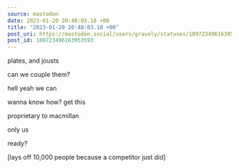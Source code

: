```yaml
---
source: mastodon
date: 2023-01-20 20:48:03.18 +00
title: "2023-01-20 20:48:03.18 +00"
post_uri: https://mastodon.social/users/gravely/statuses/109723496163953593
post_id: 109723496163953593
---
```

plates, and jousts

can we couple them?

hell yeah we can

wanna know how? get this

proprietary to macmillan

only us

ready?

[lays off 10,000 people because a competitor just did]


